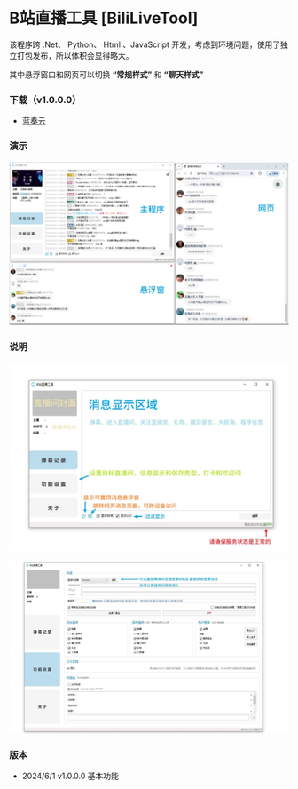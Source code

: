 # B站直播工具 [BiliLiveTool]


该程序跨 .Net、 Python、 Html 、JavaScript 开发，考虑到环境问题，使用了独立打包发布，所以体积会显得略大。

其中悬浮窗口和网页可以切换 **“常规样式”** 和 **“聊天样式”**

### 下载（v1.0.0.0）
* [蓝奏云](https://wwp.lanzn.com/igcaJ20h7y0b)

### 演示
![演示](https://github.com/tp1415926535/BiliLiveTool/blob/main/%E6%88%AA%E5%9B%BE/%E7%A4%BA%E4%BE%8B.jpg)

### 说明
![首页](https://github.com/tp1415926535/BiliLiveTool/blob/main/%E6%88%AA%E5%9B%BE/%E9%A6%96%E9%A1%B5.jpg)   
     
![设置](https://github.com/tp1415926535/BiliLiveTool/blob/main/%E6%88%AA%E5%9B%BE/%E8%AE%BE%E7%BD%AE.jpg)


### 版本
* 2024/6/1 v1.0.0.0 基本功能
